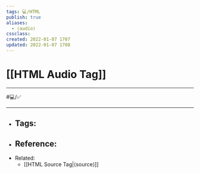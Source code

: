```yaml
---
tags: 💻️/HTML 
publish: true
aliases: 
  - ⟨audio⟩
cssclass: 
created: 2022-01-07 1707
updated: 2022-01-07 1708
---
```


# [[HTML Audio Tag]]

---

#💻️/✅️

---
- Tags: 
	- 
- Reference:
	- 
- Related:
	- [[HTML Source Tag|⟨source⟩]]
